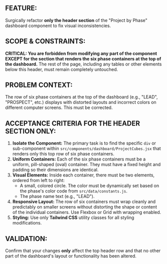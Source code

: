 ## FEATURE:
Surgically refactor **only the header section** of the "Project by Phase" dashboard component to fix visual inconsistencies.

## SCOPE & CONSTRAINTS:
**CRITICAL: You are forbidden from modifying any part of the component EXCEPT for the section that renders the six phase containers at the top of the dashboard.** The rest of the page, including any tables or other elements below this header, must remain completely untouched.

## PROBLEM CONTEXT:
The row of six phase containers at the top of the dashboard (e.g., "LEAD", "PROSPECT", etc.) displays with distorted layouts and incorrect colors on different computer screens. This must be corrected.

## ACCEPTANCE CRITERIA FOR THE HEADER SECTION ONLY:
1.  **Isolate the Component:** The primary task is to find the specific `div` or sub-component within `src/components/dashboard/ProjectCubes.jsx` that renders only this top row of six phase containers.
2.  **Uniform Containers:** Each of the six phase containers must be a uniform, pill-shaped (oval) container. They must have a fixed height and padding so their dimensions are identical.
3.  **Visual Elements:** Inside each container, there must be two elements, ordered from left to right:
    * A small, colored circle. The color must be dynamically set based on the phase's color code from `src/data/constants.js`.
    * The phase name text (e.g., "LEAD").
4.  **Responsive Layout:** The row of six containers must wrap cleanly and predictably on smaller screens without distorting the shape or content of the individual containers. Use Flexbox or Grid with wrapping enabled.
5.  **Styling:** Use only **Tailwind CSS** utility classes for all styling modifications.

## VALIDATION:
Confirm that your changes **only** affect the top header row and that no other part of the dashboard's layout or functionality has been altered.